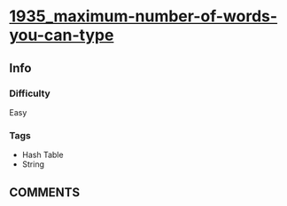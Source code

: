# [1935_maximum-number-of-words-you-can-type](https://leetcode.com/problems/maximum-number-of-words-you-can-type)

## Info

### Difficulty

Easy

### Tags

- Hash Table
- String

## __COMMENTS__

>